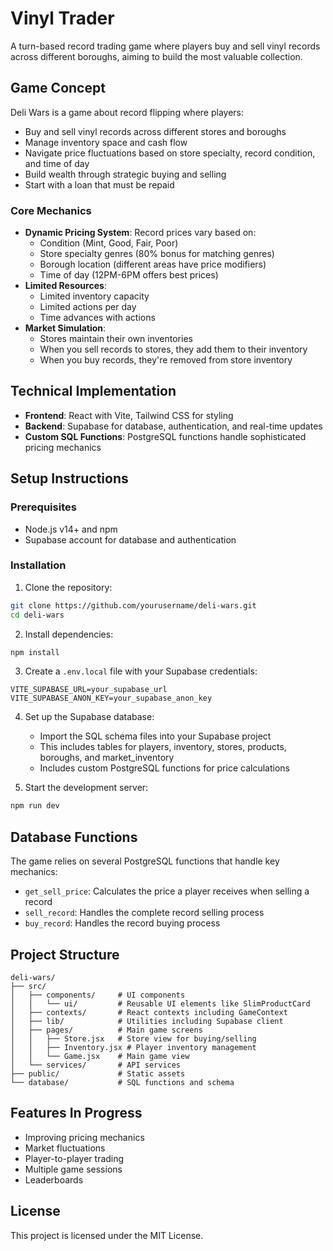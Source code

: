 # Vinyl Trader

A turn-based record trading game where players buy and sell vinyl records across different boroughs, aiming to build the most valuable collection.

## Game Concept

Deli Wars is a game about record flipping where players:

- Buy and sell vinyl records across different stores and boroughs
- Manage inventory space and cash flow
- Navigate price fluctuations based on store specialty, record condition, and time of day
- Build wealth through strategic buying and selling
- Start with a loan that must be repaid

### Core Mechanics

- **Dynamic Pricing System**: Record prices vary based on:
  - Condition (Mint, Good, Fair, Poor)
  - Store specialty genres (80% bonus for matching genres)
  - Borough location (different areas have price modifiers)
  - Time of day (12PM-6PM offers best prices)
- **Limited Resources**:
  - Limited inventory capacity
  - Limited actions per day
  - Time advances with actions
- **Market Simulation**:
  - Stores maintain their own inventories
  - When you sell records to stores, they add them to their inventory
  - When you buy records, they're removed from store inventory

## Technical Implementation

- **Frontend**: React with Vite, Tailwind CSS for styling
- **Backend**: Supabase for database, authentication, and real-time updates
- **Custom SQL Functions**: PostgreSQL functions handle sophisticated pricing mechanics

## Setup Instructions

### Prerequisites

- Node.js v14+ and npm
- Supabase account for database and authentication

### Installation

1. Clone the repository:

```bash
git clone https://github.com/yourusername/deli-wars.git
cd deli-wars
```

2. Install dependencies:

```bash
npm install
```

3. Create a `.env.local` file with your Supabase credentials:

```
VITE_SUPABASE_URL=your_supabase_url
VITE_SUPABASE_ANON_KEY=your_supabase_anon_key
```

4. Set up the Supabase database:

   - Import the SQL schema files into your Supabase project
   - This includes tables for players, inventory, stores, products, boroughs, and market_inventory
   - Includes custom PostgreSQL functions for price calculations

5. Start the development server:

```bash
npm run dev
```

## Database Functions

The game relies on several PostgreSQL functions that handle key mechanics:

- `get_sell_price`: Calculates the price a player receives when selling a record
- `sell_record`: Handles the complete record selling process
- `buy_record`: Handles the record buying process

## Project Structure

```
deli-wars/
├── src/
│   ├── components/     # UI components
│   │   └── ui/         # Reusable UI elements like SlimProductCard
│   ├── contexts/       # React contexts including GameContext
│   ├── lib/            # Utilities including Supabase client
│   ├── pages/          # Main game screens
│   │   ├── Store.jsx   # Store view for buying/selling
│   │   ├── Inventory.jsx # Player inventory management
│   │   └── Game.jsx    # Main game view
│   └── services/       # API services
├── public/             # Static assets
└── database/           # SQL functions and schema
```

## Features In Progress

- Improving pricing mechanics
- Market fluctuations
- Player-to-player trading
- Multiple game sessions
- Leaderboards

## License

This project is licensed under the MIT License.
